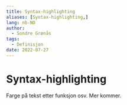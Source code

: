```yaml
---
title: Syntax-highlighting
aliases: [Syntax-highlighting,]
lang: nb-NO
author:
  - Sondre Grønås
tags:
  - Definisjon
date: 2022-07-27
---
```

# Syntax-highlighting
Farge på tekst etter funksjon osv. Mer kommer.